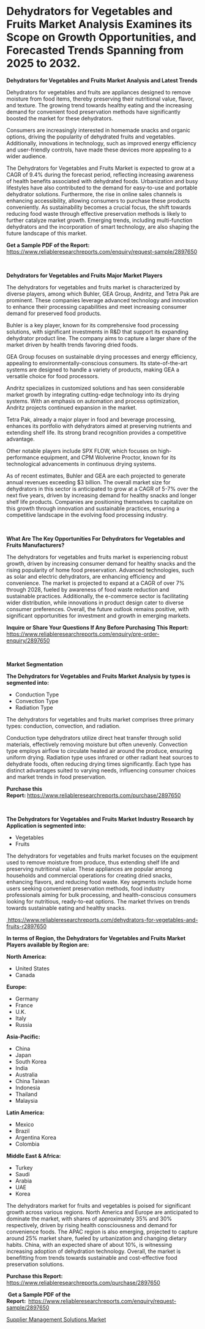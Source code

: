 <p><h1>Dehydrators for Vegetables and Fruits Market Analysis Examines its Scope on Growth Opportunities, and Forecasted Trends Spanning from 2025 to 2032.</h1></p><p><strong>Dehydrators for Vegetables and Fruits Market Analysis and Latest Trends</strong></p>
<p><p>Dehydrators for vegetables and fruits are appliances designed to remove moisture from food items, thereby preserving their nutritional value, flavor, and texture. The growing trend towards healthy eating and the increasing demand for convenient food preservation methods have significantly boosted the market for these dehydrators. </p><p>Consumers are increasingly interested in homemade snacks and organic options, driving the popularity of dehydrated fruits and vegetables. Additionally, innovations in technology, such as improved energy efficiency and user-friendly controls, have made these devices more appealing to a wider audience. </p><p>The Dehydrators for Vegetables and Fruits Market is expected to grow at a CAGR of 9.4% during the forecast period, reflecting increasing awareness of health benefits associated with dehydrated foods. Urbanization and busy lifestyles have also contributed to the demand for easy-to-use and portable dehydrator solutions. Furthermore, the rise in online sales channels is enhancing accessibility, allowing consumers to purchase these products conveniently. As sustainability becomes a crucial focus, the shift towards reducing food waste through effective preservation methods is likely to further catalyze market growth. Emerging trends, including multi-function dehydrators and the incorporation of smart technology, are also shaping the future landscape of this market.</p></p>
<p><strong>Get a Sample PDF of the Report:&nbsp;</strong> <a href="https://www.reliableresearchreports.com/enquiry/request-sample/2897650?utm_campaign=2042&utm_medium=2&utm_source=Github&utm_content=ia&utm_term=15032025&utm_id=dehydrators-for-vegetables-and-fruits">https://www.reliableresearchreports.com/enquiry/request-sample/2897650</a></p>
<p>&nbsp;</p>
<p><strong>Dehydrators for Vegetables and Fruits Major Market Players</strong></p>
<p><p>The dehydrators for vegetables and fruits market is characterized by diverse players, among which Buhler, GEA Group, Andritz, and Tetra Pak are prominent. These companies leverage advanced technology and innovation to enhance their processing capabilities and meet increasing consumer demand for preserved food products.</p><p>Buhler is a key player, known for its comprehensive food processing solutions, with significant investments in R&D that support its expanding dehydrator product line. The company aims to capture a larger share of the market driven by health trends favoring dried foods.</p><p>GEA Group focuses on sustainable drying processes and energy efficiency, appealing to environmentally-conscious consumers. Its state-of-the-art systems are designed to handle a variety of products, making GEA a versatile choice for food processors.</p><p>Andritz specializes in customized solutions and has seen considerable market growth by integrating cutting-edge technology into its drying systems. With an emphasis on automation and process optimization, Andritz projects continued expansion in the market.</p><p>Tetra Pak, already a major player in food and beverage processing, enhances its portfolio with dehydrators aimed at preserving nutrients and extending shelf life. Its strong brand recognition provides a competitive advantage.</p><p>Other notable players include SPX FLOW, which focuses on high-performance equipment, and CPM Wolverine Proctor, known for its technological advancements in continuous drying systems.</p><p>As of recent estimates, Buhler and GEA are each projected to generate annual revenues exceeding $3 billion. The overall market size for dehydrators in this sector is anticipated to grow at a CAGR of 5-7% over the next five years, driven by increasing demand for healthy snacks and longer shelf life products. Companies are positioning themselves to capitalize on this growth through innovation and sustainable practices, ensuring a competitive landscape in the evolving food processing industry.</p></p>
<p>&nbsp;</p>
<p><strong>What Are The Key Opportunities For Dehydrators for Vegetables and Fruits Manufacturers?</strong></p>
<p><p>The dehydrators for vegetables and fruits market is experiencing robust growth, driven by increasing consumer demand for healthy snacks and the rising popularity of home food preservation. Advanced technologies, such as solar and electric dehydrators, are enhancing efficiency and convenience. The market is projected to expand at a CAGR of over 7% through 2028, fueled by awareness of food waste reduction and sustainable practices. Additionally, the e-commerce sector is facilitating wider distribution, while innovations in product design cater to diverse consumer preferences. Overall, the future outlook remains positive, with significant opportunities for investment and growth in emerging markets.</p></p>
<p><strong>Inquire or Share Your Questions If Any Before Purchasing This Report:</strong> <a href="https://www.reliableresearchreports.com/enquiry/pre-order-enquiry/2897650?utm_campaign=2042&utm_medium=2&utm_source=Github&utm_content=ia&utm_term=15032025&utm_id=dehydrators-for-vegetables-and-fruits">https://www.reliableresearchreports.com/enquiry/pre-order-enquiry/2897650</a></p>
<p>&nbsp;</p>
<p><strong>Market Segmentation</strong></p>
<p><strong>The Dehydrators for Vegetables and Fruits Market Analysis by types is segmented into:</strong></p>
<p><ul><li>Conduction Type</li><li>Convection Type</li><li>Radiation Type</li></ul></p>
<p><p>The dehydrators for vegetables and fruits market comprises three primary types: conduction, convection, and radiation. </p><p>Conduction type dehydrators utilize direct heat transfer through solid materials, effectively removing moisture but often unevenly. Convection type employs airflow to circulate heated air around the produce, ensuring uniform drying. Radiation type uses infrared or other radiant heat sources to dehydrate foods, often reducing drying times significantly. Each type has distinct advantages suited to varying needs, influencing consumer choices and market trends in food preservation.</p></p>
<p><strong>Purchase this Report:&nbsp;</strong><a href="https://www.reliableresearchreports.com/purchase/2897650?utm_campaign=2042&utm_medium=2&utm_source=Github&utm_content=ia&utm_term=15032025&utm_id=dehydrators-for-vegetables-and-fruits">https://www.reliableresearchreports.com/purchase/2897650</a></p>
<p>&nbsp;</p>
<p><strong>The Dehydrators for Vegetables and Fruits Market Industry Research by Application is segmented into:</strong></p>
<p><ul><li>Vegetables</li><li>Fruits</li></ul></p>
<p><p>The dehydrators for vegetables and fruits market focuses on the equipment used to remove moisture from produce, thus extending shelf life and preserving nutritional value. These appliances are popular among households and commercial operations for creating dried snacks, enhancing flavors, and reducing food waste. Key segments include home users seeking convenient preservation methods, food industry professionals aiming for bulk processing, and health-conscious consumers looking for nutritious, ready-to-eat options. The market thrives on trends towards sustainable eating and healthy snacks.</p></p>
<p><a href="https://www.reliableresearchreports.com/dehydrators-for-vegetables-and-fruits-r2897650?utm_campaign=2042&utm_medium=2&utm_source=Github&utm_content=ia&utm_term=15032025&utm_id=dehydrators-for-vegetables-and-fruits">&nbsp;https://www.reliableresearchreports.com/dehydrators-for-vegetables-and-fruits-r2897650</a></p>
<p><strong>In terms of Region, the Dehydrators for Vegetables and Fruits Market Players available by Region are:</strong></p>
<p>
    <p> <strong> North America: </strong>
        <ul>
            <li>United States</li>
            <li>Canada</li>
        </ul>
        </p> 
    <p> <strong> Europe: </strong>
        <ul>
            <li>Germany</li>
            <li>France</li>
            <li>U.K.</li>
            <li>Italy</li>
            <li>Russia</li>
        </ul>
        </p> 
    <p> <strong> Asia-Pacific: </strong>
        <ul>
            <li>China</li>
            <li>Japan</li>
            <li>South Korea</li>
            <li>India</li>
            <li>Australia</li>
            <li>China Taiwan</li>
            <li>Indonesia</li>
            <li>Thailand</li>
            <li>Malaysia</li>
        </ul>
        </p> 
    <p> <strong> Latin America: </strong>
        <ul>
            <li>Mexico</li>
            <li>Brazil</li>
            <li>Argentina Korea</li>
            <li>Colombia</li>
        </ul>
        </p> 
    <p> <strong> Middle East & Africa: </strong>
        <ul>
            <li>Turkey</li>
            <li>Saudi</li>
            <li>Arabia</li>
            <li>UAE</li>
            <li>Korea</li>
        </ul>
    </p>
    </p>
<p><p>The dehydrators market for fruits and vegetables is poised for significant growth across various regions. North America and Europe are anticipated to dominate the market, with shares of approximately 35% and 30% respectively, driven by rising health consciousness and demand for convenience foods. The APAC region is also emerging, projected to capture around 25% market share, fueled by urbanization and changing dietary habits. China, with an expected share of about 10%, is witnessing increasing adoption of dehydration technology. Overall, the market is benefitting from trends towards sustainable and cost-effective food preservation solutions.</p></p>
<p><strong>Purchase this Report: </strong><a href="https://www.reliableresearchreports.com/purchase/2897650?utm_campaign=2042&utm_medium=2&utm_source=Github&utm_content=ia&utm_term=15032025&utm_id=dehydrators-for-vegetables-and-fruits">https://www.reliableresearchreports.com/purchase/2897650</a></p>
<p>&nbsp;<strong>Get a Sample PDF of the Report:&nbsp;&nbsp;</strong><a href="https://www.reliableresearchreports.com/enquiry/request-sample/2897650?utm_campaign=2042&utm_medium=2&utm_source=Github&utm_content=ia&utm_term=15032025&utm_id=dehydrators-for-vegetables-and-fruits">https://www.reliableresearchreports.com/enquiry/request-sample/2897650</a></p>
<p><strong></strong></p>
<p><p><a href="https://github.com/XavierTyler76/Market-Research-Report-List-1/blob/main/supplier-management-solutions-market.md?utm_campaign=2042&utm_medium=2&utm_source=Github&utm_content=ia&utm_term=15032025&utm_id=dehydrators-for-vegetables-and-fruits">Supplier Management Solutions Market</a></p></p>